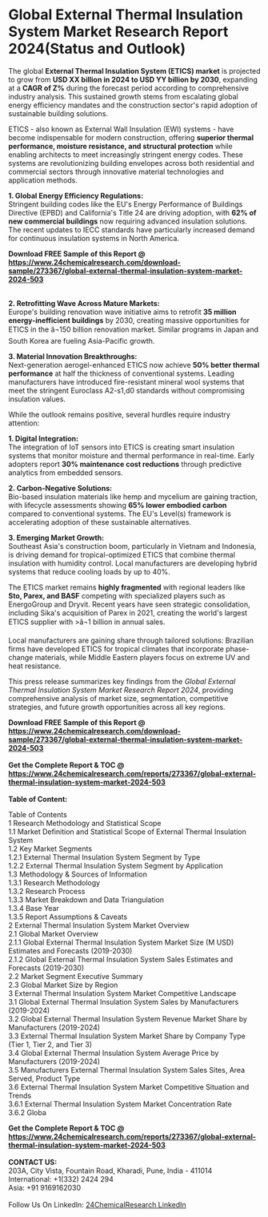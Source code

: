 <h1>Global External Thermal Insulation System Market Research Report 2024(Status and Outlook)</h1><p>The global <strong>External Thermal Insulation System (ETICS) market</strong> is projected to grow from <strong>USD XX billion in 2024 to USD YY billion by 2030</strong>, expanding at a <strong>CAGR of Z%</strong> during the forecast period according to comprehensive industry analysis. This sustained growth stems from escalating global energy efficiency mandates and the construction sector's rapid adoption of sustainable building solutions.</p><p>ETICS - also known as External Wall Insulation (EWI) systems - have become indispensable for modern construction, offering <strong>superior thermal performance, moisture resistance, and structural protection</strong> while enabling architects to meet increasingly stringent energy codes. These systems are revolutionizing building envelopes across both residential and commercial sectors through innovative material technologies and application methods.</p><p><strong>1. Global Energy Efficiency Regulations:</strong><br>
Stringent building codes like the EU's Energy Performance of Buildings Directive (EPBD) and California's Title 24 are driving adoption, with <strong>62% of new commercial buildings</strong> now requiring advanced insulation solutions. The recent updates to IECC standards have particularly increased demand for continuous insulation systems in North America.</p><div><b>Download FREE Sample of this Report @ 
            <a href="https://www.24chemicalresearch.com/download-sample/273367/global-external-thermal-insulation-system-market-2024-503">
            https://www.24chemicalresearch.com/download-sample/273367/global-external-thermal-insulation-system-market-2024-503</a></b></div><br><p><strong>2. Retrofitting Wave Across Mature Markets:</strong><br>
Europe's building renovation wave initiative aims to retrofit <strong>35 million energy-inefficient buildings</strong> by 2030, creating massive opportunities for ETICS in the â¬150 billion renovation market. Similar programs in Japan and South Korea are fueling Asia-Pacific growth.</p><p><strong>3. Material Innovation Breakthroughs:</strong><br>
Next-generation aerogel-enhanced ETICS now achieve <strong>50% better thermal performance</strong> at half the thickness of conventional systems. Leading manufacturers have introduced fire-resistant mineral wool systems that meet the stringent Euroclass A2-s1,d0 standards without compromising insulation values.</p><p>While the outlook remains positive, several hurdles require industry attention:</p><p><strong>1. Digital Integration:</strong><br>
The integration of IoT sensors into ETICS is creating smart insulation systems that monitor moisture and thermal performance in real-time. Early adopters report <strong>30% maintenance cost reductions</strong> through predictive analytics from embedded sensors.</p><p><strong>2. Carbon-Negative Solutions:</strong><br>
Bio-based insulation materials like hemp and mycelium are gaining traction, with lifecycle assessments showing <strong>65% lower embodied carbon</strong> compared to conventional systems. The EU's Level(s) framework is accelerating adoption of these sustainable alternatives.</p><p><strong>3. Emerging Market Growth:</strong><br>
Southeast Asia's construction boom, particularly in Vietnam and Indonesia, is driving demand for tropical-optimized ETICS that combine thermal insulation with humidity control. Local manufacturers are developing hybrid systems that reduce cooling loads by up to 40%.</p><p>The ETICS market remains <strong>highly fragmented</strong> with regional leaders like <strong>Sto, Parex, and BASF</strong> competing with specialized players such as EnergoGroup and Dryvit. Recent years have seen strategic consolidation, including Sika's acquisition of Parex in 2021, creating the world's largest ETICS supplier with &gt;â¬1 billion in annual sales.</p><p>Local manufacturers are gaining share through tailored solutions: Brazilian firms have developed ETICS for tropical climates that incorporate phase-change materials, while Middle Eastern players focus on extreme UV and heat resistance.</p><p>This press release summarizes key findings from the <em>Global External Thermal Insulation System Market Research Report 2024</em>, providing comprehensive analysis of market size, segmentation, competitive strategies, and future growth opportunities across all key regions.</p><div><b>Download FREE Sample of this Report @ 
            <a href="https://www.24chemicalresearch.com/download-sample/273367/global-external-thermal-insulation-system-market-2024-503">
            https://www.24chemicalresearch.com/download-sample/273367/global-external-thermal-insulation-system-market-2024-503</a></b></div><br><div><b>Get the Complete Report & TOC @ 
            <a href="https://www.24chemicalresearch.com/reports/273367/global-external-thermal-insulation-system-market-2024-503">
            https://www.24chemicalresearch.com/reports/273367/global-external-thermal-insulation-system-market-2024-503</a></b></div><br>
            <b>Table of Content:</b><p>Table of Contents<br />
1 Research Methodology and Statistical Scope<br />
1.1 Market Definition and Statistical Scope of External Thermal Insulation System<br />
1.2 Key Market Segments<br />
1.2.1 External Thermal Insulation System Segment by Type<br />
1.2.2 External Thermal Insulation System Segment by Application<br />
1.3 Methodology & Sources of Information<br />
1.3.1 Research Methodology<br />
1.3.2 Research Process<br />
1.3.3 Market Breakdown and Data Triangulation<br />
1.3.4 Base Year<br />
1.3.5 Report Assumptions & Caveats<br />
2 External Thermal Insulation System Market Overview<br />
2.1 Global Market Overview<br />
2.1.1 Global External Thermal Insulation System Market Size (M USD) Estimates and Forecasts (2019-2030)<br />
2.1.2 Global External Thermal Insulation System Sales Estimates and Forecasts (2019-2030)<br />
2.2 Market Segment Executive Summary<br />
2.3 Global Market Size by Region<br />
3 External Thermal Insulation System Market Competitive Landscape<br />
3.1 Global External Thermal Insulation System Sales by Manufacturers (2019-2024)<br />
3.2 Global External Thermal Insulation System Revenue Market Share by Manufacturers (2019-2024)<br />
3.3 External Thermal Insulation System Market Share by Company Type (Tier 1, Tier 2, and Tier 3)<br />
3.4 Global External Thermal Insulation System Average Price by Manufacturers (2019-2024)<br />
3.5 Manufacturers External Thermal Insulation System Sales Sites, Area Served, Product Type<br />
3.6 External Thermal Insulation System Market Competitive Situation and Trends<br />
3.6.1 External Thermal Insulation System Market Concentration Rate<br />
3.6.2 Globa</p><div><b>Get the Complete Report & TOC @ 
            <a href="https://www.24chemicalresearch.com/reports/273367/global-external-thermal-insulation-system-market-2024-503">
            https://www.24chemicalresearch.com/reports/273367/global-external-thermal-insulation-system-market-2024-503</a></b></div><br><b>CONTACT US:</b><br>
            203A, City Vista, Fountain Road, Kharadi, Pune, India - 411014<br>
            International: +1(332) 2424 294<br>
            Asia: +91 9169162030 <br><br>
            Follow Us On LinkedIn: <a href="https://www.linkedin.com/company/24chemicalresearch/">24ChemicalResearch LinkedIn</a>
